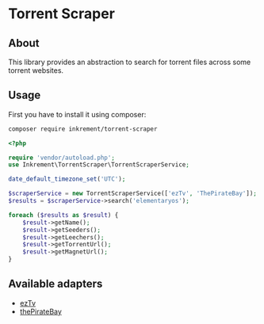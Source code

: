 Torrent Scraper
===============

## About
This library provides an abstraction to search for torrent files across some torrent websites.

## Usage

First you have to install it using composer:
```bash
composer require inkrement/torrent-scraper
```


```php
<?php

require 'vendor/autoload.php';
use Inkrement\TorrentScraper\TorrentScraperService;

date_default_timezone_set('UTC');

$scraperService = new TorrentScraperService(['ezTv', 'ThePirateBay']);
$results = $scraperService->search('elementaryos');

foreach ($results as $result) {
    $result->getName();
    $result->getSeeders();
    $result->getLeechers();
    $result->getTorrentUrl();
    $result->getMagnetUrl();
}
```

## Available adapters
* [ezTv](https://eztv.ag/)
* [thePirateBay](http://thepiratebay.se)
